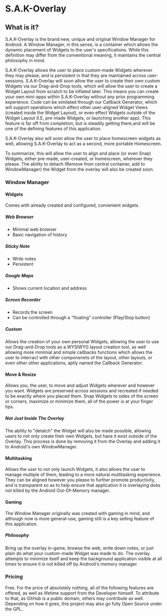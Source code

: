 # S.A.K-Overlay

## What is it?

S.A.K-Overlay is the brand new, unique and original Window Manager for Android. A Window Manager, in this sense, is a container which allows the dynamic placement of Widgets to the user's specifications. While this definition may differ from the conventional meaning, it maintains the central philosophy in mind.

S.A.K-Overlay allows the user to place custom-made Widgets wherever they may please, and is persistent in that they are maintained across user-sessions. S.A.K-Overlay will soon allow the user to create their own custom Widgets via our Drag-and-Drop tools, which will allow the user to create a Widget Layout from scratch to be inflated later. This means you can create your own mini-apps within S.A.K-Overlay without any prior programming experience. Code can be similated through our Callback Generator, which will support operations which effect other user-aligned Widget Views (created inside the Widget Layout), or even effect Widgets outside of the Widget Layout (I.E, pre-made Widgets, or launching another app). This feature is far off from completion, but is steadily getting there,and will be one of the defining features of this application.

S.A.K-Overlay also will soon allow the user to place homescreen widgets as well, allowing S.A.K-Overlay to act as a second, more portable Homescreen.

To summarize, this will allow the user to align and place (or even Snap) Widgets, either pre-made, user-created, or homescreen, wherever they please. The ability to detach (Remove from central container, add to WindowManager) the Widget from the overlay will also be created soon.

### Window Manager

#### Widgets

Comes with already created and configured, convenient widgets.

##### Web Browser

* Minimal web browser
* Basic navigation of history

##### Sticky Note

* Write notes
* Persistent

##### Google Maps

* Shows current location and address

##### Screen Recorder

* Records the screen
* Can be controlled through a "floating" controller (Play/Stop button)

##### Custom

Allows the creation of your own personal Widgets, allowing the user to use our Drag-and-Drop tools as a WYSIWYG layout creation tool, as well allowing more minimial and simple callbacks functions which allows the user to interract with other componenets of the layout, other layouts, or even other other applications, aptly named the Callback Generator.

#### Move & Resize

Allows you, the user, to move and adjust Widgets wherever and however you want. Widgets are preserved across sessions and recreated if needed to be exactly where you placed them. Snap Widgets to sides of the screen or corners, maximize or minimize them, all of the power is at your finger tips.

##### Not Just Inside The Overlay

The ability to "detatch" the Widget will also be made possible, allowing users to not only create their own Widgets, but have it exist outside of the Overlay. This process is done by removing it from the Overlay and adding it to Android's own WindowManager. 

#### Multitasking

Allows the user to not only launch Widgets, it also allows the user to manage multiple of them, leading to a more natural multitasking experience. They can be aligned however you please to further promote productivity, and is transparent so as to help ensure that application it is overlaying does not killed by the Android Out-Of-Memory manager.

#### Gaming

The Window Manager originally was created with gaming in mind, and although now is more general-use, gaming still is a key selling feature of this application.

##### Philosophy

Bring up the overlay in-game, browse the web, write down notes, or just plain do what your custom-made Widget was made to do. The overlay attempts to minimize itself and keep the background application visible at all times to ensure it is not killed off by Android's memory manager. 

### Pricing

Free. For the price of absolutely nothing, all of the following features are offered, as well as lifetime support from the Developer himself. To attribute to that, as GitHub is a public domain, others may contribute as well. Depending on how it goes, this project may also go fully Open Source under the GPL.

